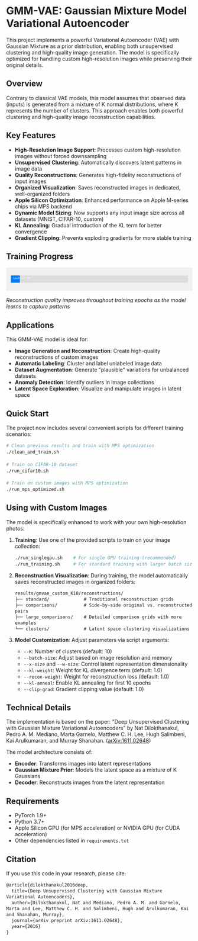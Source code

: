 # GMM-VAE: Gaussian Mixture Model Variational Autoencoder

This project implements a powerful Variational Autoencoder (VAE) with Gaussian Mixture as a prior distribution, enabling both unsupervised clustering and high-quality image generation. The model is specifically optimized for handling custom high-resolution images while preserving their original details.

## Overview

Contrary to classical VAE models, this model assumes that observed data (inputs) is generated from a mixture of K normal distributions, where K represents the number of clusters. This approach enables both powerful clustering and high-quality image reconstruction capabilities.

## Key Features

- **High-Resolution Image Support**: Processes custom high-resolution images without forced downsampling
- **Unsupervised Clustering**: Automatically discovers latent patterns in image data
- **Quality Reconstructions**: Generates high-fidelity reconstructions of input images
- **Organized Visualization**: Saves reconstructed images in dedicated, well-organized folders
- **Apple Silicon Optimization**: Enhanced performance on Apple M-series chips via MPS backend
- **Dynamic Model Sizing**: Now supports any input image size across all datasets (MNIST, CIFAR-10, custom)
- **KL Annealing**: Gradual introduction of the KL term for better convergence
- **Gradient Clipping**: Prevents exploding gradients for more stable training

## Training Progress

![Training Progress Bar](animations/progress/horizontal_bar.gif)

*Reconstruction quality improves throughout training epochs as the model learns to capture patterns*

## Applications

This GMM-VAE model is ideal for:

- **Image Generation and Reconstruction**: Create high-quality reconstructions of custom images
- **Automatic Labeling**: Cluster and label unlabeled image data
- **Dataset Augmentation**: Generate "plausible" variations for unbalanced datasets
- **Anomaly Detection**: Identify outliers in image collections
- **Latent Space Exploration**: Visualize and manipulate images in latent space

## Quick Start

The project now includes several convenient scripts for different training scenarios:

```bash
# Clean previous results and train with MPS optimization
./clean_and_train.sh

# Train on CIFAR-10 dataset
./run_cifar10.sh

# Train on custom images with MPS optimization
./run_mps_optimized.sh
```

## Using with Custom Images

The model is specifically enhanced to work with your own high-resolution photos:

1. **Training**: Use one of the provided scripts to train on your image collection:
   ```bash
   ./run_singlegpu.sh    # For single GPU training (recommended)
   ./run_training.sh     # For standard training with larger batch size
   ```

2. **Reconstruction Visualization**: During training, the model automatically saves reconstructed images in organized folders:
   ```
   results/gmvae_custom_K10/reconstructions/
   ├── standard/             # Traditional reconstruction grids
   ├── comparisons/          # Side-by-side original vs. reconstructed pairs
   ├── large_comparisons/    # Detailed comparison grids with more examples
   └── clusters/             # Latent space clustering visualizations
   ```

3. **Model Customization**: Adjust parameters via script arguments:
   - `--K`: Number of clusters (default: 10)
   - `--batch-size`: Adjust based on image resolution and memory
   - `--x-size` and `--w-size`: Control latent representation dimensionality
   - `--kl-weight`: Weight for KL divergence term (default: 1.0)
   - `--recon-weight`: Weight for reconstruction loss (default: 1.0)
   - `--kl-anneal`: Enable KL annealing for first 10 epochs
   - `--clip-grad`: Gradient clipping value (default: 1.0)

## Technical Details

The implementation is based on the paper: "Deep Unsupervised Clustering with Gaussian Mixture Variational Autoencoders" by Nat Dilokthanakul, Pedro A. M. Mediano, Marta Garnelo, Matthew C. H. Lee, Hugh Salimbeni, Kai Arulkumaran, and Murray Shanahan. ([arXiv:1611.02648](https://arxiv.org/abs/1611.02648))

The model architecture consists of:
- **Encoder**: Transforms images into latent representations
- **Gaussian Mixture Prior**: Models the latent space as a mixture of K Gaussians
- **Decoder**: Reconstructs images from the latent representation

## Requirements

- PyTorch 1.9+
- Python 3.7+
- Apple Silicon GPU (for MPS acceleration) or NVIDIA GPU (for CUDA acceleration)
- Other dependencies listed in `requirements.txt`

## Citation

If you use this code in your research, please cite:

```
@article{dilokthanakul2016deep,
  title={Deep Unsupervised Clustering with Gaussian Mixture Variational Autoencoders},
  author={Dilokthanakul, Nat and Mediano, Pedro A. M. and Garnelo, Marta and Lee, Matthew C. H. and Salimbeni, Hugh and Arulkumaran, Kai and Shanahan, Murray},
  journal={arXiv preprint arXiv:1611.02648},
  year={2016}
}
```




